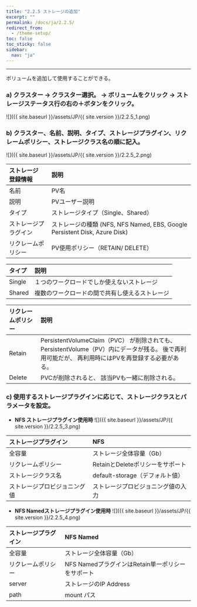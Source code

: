 ```yaml
---
title: "2.2.5 ストレージの追加"
excerpt: ""
permalink: /docs/ja/2.2.5/
redirect_from:
  - /theme-setup/
toc: false
toc_sticky: false
sidebar:
  nav: "ja"
---
```


---

ボリュームを追加して使用することができる。

### a\) クラスター → クラスター選択。 → ボリュームをクリック → ストレージステータス行の右の＋ボタンをクリック。
![]({{ site.baseurl }}/assets/JP/{{ site.version }}/2.2.5_1.png)

### b\) クラスター、名前、説明、タイプ、ストレージプラグイン、リクレームポリシー、ストレージクラス名の順に記入。
![]({{ site.baseurl }}/assets/JP/{{ site.version }}/2.2.5_2.png)



| **ストレージ 登録情報** | **説明** |
| :--- | :--- |
| 名前 | PV名 |
| 説明 | PVユーザー説明 |
| タイプ | ストレージタイプ（Single、Shared） |
| ストレージプラグイン | ストレージの種類 \(NFS, NFS Named, EBS, Google Persistent Disk, Azure Disk\) |
| リクレームポリシー | PV使用ポリシー（RETAIN/ DELETE） |

| **タイプ** | **説明** |
| :--- | :--- |
| Single | １つのワークロードでしか使えないストレージ |
| Shared | 複数のワークロードの間で共有し使えるストレージ |

| **リクレームポリシー** | **説明** |
| :--- | :--- |
| Retain | PersistentVolumeClaim（PVC） が削除されても、 PersistentVolume（PV）内にデータが残る。 後で再利用可能だが、 再利用時にはPVを再登録する必要がある。 |
| Delete | PVCが削除されると、 該当PVも一緒に削除される。 |


### c\) 使用するストレージプラグインに応じて、ストレージクラスとパラメータを設定。

* **NFS ストレージプラグイン使用時**
![]({{ site.baseurl }}/assets/JP/{{ site.version }}/2.2.5_3.png)

| **ストレージプラグイン** | **NFS** |
| :--- | :--- |
| 全容量 | ストレージ全体容量（Gb）|
| リクレームポリシー | RetainとDeleteポリシーをサポート |
| ストレージクラス名 | default-storage（デフォルト値） |
| ストレージプロビジョニング値 | ストレージプロビジョニング値の入力 |

* **NFS Namedストレージプラグイン使用時**
![]({{ site.baseurl }}/assets/JP/{{ site.version }}/2.2.5_4.png)

| **ストレージプラグイン** | **NFS** Named |
| :--- | :--- |
| 全容量 | ストレージ全体容量（Gb）|
| リクレームポリシー | NFS NamedプラグインはRetain単一ポリシーをサポート |
| server | ストレージのIP Address |
| path | mount パス |
